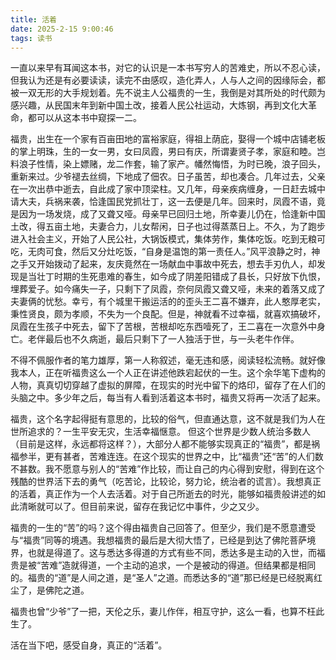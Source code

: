 ```yaml
---
title: 活着
date: 2025-2-15 9:00:46
tags: 读书
---
```


一直以来早有耳闻这本书，对它的认识是一本书写穷人的苦难史，所以不忍心读，但我认为还是有必要读读，读完不由感叹，造化弄人，人与人之间的因缘际会，都被一双无形的大手规划着。先不说主人公福贵的一生，我倒是对其所处的时代颇为感兴趣，从民国末年到新中国土改，接着人民公社运动，大炼钢，再到文化大革命，都可以从这本书中窥探一二。

福贵，出生在一个家有百亩田地的富裕家庭，得祖上荫庇，娶得一个城中店铺老板的掌上明珠，生的一女一男，女曰凤霞，男曰有庆，所谓妻贤子孝，家庭和睦。岂料浪子性情，染上嫖赌，龙二作套，输了家产。幡然悔悟，为时已晚，浪子回头，重新来过。少爷褪去丝绸，下地成了佃农。日子虽苦，却也凑合。几年过去，父亲在一次出恭中逝去，自此成了家中顶梁柱。又几年，母亲疾病缠身，一日赶去城中请大夫，兵祸来袭，恰逢国民党抓壮丁，这一去便是几年。回来时，凤霞不语，竟是因为一场发烧，成了又聋又哑。母亲早已回归土地，所幸妻儿仍在，恰逢新中国土改，得五亩土地，夫妻合力，儿女帮闲，日子也过得蒸蒸日上。不久，为了跑步进入社会主义，开始了人民公社，大锅饭模式，集体劳作，集体吃饭。吃到无粮可吃，无肉可食，然后又分灶吃饭，“自身是温饱的第一责任人。”风平浪静之时，神之手又开始拨动了起来，友庆竟然在一场献血中事故中死去，想去手刃仇人，却发现是当壮丁时期的生死患难的春生，如今成了阴差阳错成了县长，只好放下仇恨，埋葬爱子。如今痛失一子，只剩下了凤霞，奈何凤霞又聋又哑，未来的着落又成了夫妻俩的忧愁。幸亏，有个城里干搬运活的的歪头王二喜不嫌弃，此人憨厚老实，秉性贤良，颇为孝顺，不失为一个良配。但是，神就看不过幸福，就喜欢搞破坏，凤霞在生孩子中死去，留下了苦根，苦根却吃东西噎死了，王二喜在一次意外中身亡。老伴最后也不久病逝，最后只剩下了一人独活于世，与一头老牛作伴。

不得不佩服作者的笔力雄厚，第一人称叙述，毫无违和感，阅读轻松流畅。就好像我本人，正在听福贵这么一个人正在讲述他跌宕起伏的一生。这个余华笔下虚构的人物，真真切切穿越了虚拟的屏障，在现实的时光中留下的烙印，留存了在人们的头脑之中。多少年之后，每当有人看到活着这本书时，福贵又将再一次活了起来。

福贵，这个名字起得挺有意思的，比较的俗气，但直通达意，这不就是我们为人在世所追求的？一生平安无灾，生活幸福惬意。 但这个世界是少数人统治多数人（目前是这样，永远都将这样？），大部分人都不能够实现真正的“福贵”，都是祸福参半，更有甚者，苦难连连。在这个现实的世界之中，比“福贵”还“苦”的人们数不甚数。我不愿意与别人的“苦难”作比较，而让自己的内心得到安慰，得到在这个残酷的世界活下去的勇气（吃苦论，比较论，努力论，统治者的谎言）。我想真正的活着，真正作为一个人去活着。对于自己所逝去的时光，能够如福贵般讲述的如此清晰就可以了。但目前来说，留存在我记忆中事件，少之又少。

福贵的一生的“苦”的吗？这个得由福贵自己回答了。但至少，我们是不愿意遭受与“福贵”同等的境遇。我想福贵的最后是大彻大悟了，已经是到达了佛陀菩萨境界，也就是得道了。这与悉达多得道的方式有些不同，悉达多是主动的入世，而福贵是被“苦难”造就得道，一个主动的追求，一个是被动的得道。但结果都是相同的。福贵的“道”是人间之道，是“圣人”之道。而悉达多的“道”那已经是已经脱离红尘了，是佛陀之道。

福贵也曾“少爷”了一把，天伦之乐，妻儿作伴，相互守护，这么一看，也算不枉此生了。

活在当下吧，感受自身，真正的“活着”。
